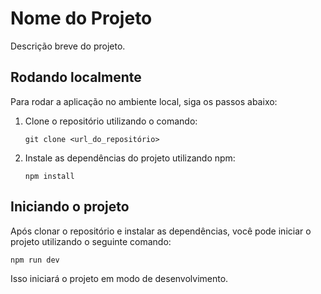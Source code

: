 # Nome do Projeto

Descrição breve do projeto.

## Rodando localmente

Para rodar a aplicação no ambiente local, siga os passos abaixo:

1. Clone o repositório utilizando o comando:
   ```
   git clone <url_do_repositório>
   ```

2. Instale as dependências do projeto utilizando npm:
   ```
   npm install
   ```

## Iniciando o projeto

Após clonar o repositório e instalar as dependências, você pode iniciar o projeto utilizando o seguinte comando:
   ```
   npm run dev
   ```

Isso iniciará o projeto em modo de desenvolvimento.

